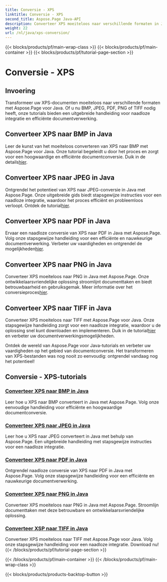 ```yaml
---
title: Conversie - XPS
linktitle: Conversie - XPS
second_title: Aspose.Page Java-API
description: Converteer XPS moeiteloos naar verschillende formaten in Java met Aspose.Page. Verbeter de documentverwerking met onze stapsgewijze handleidingen voor nauwkeurige en efficiënte conversie.
weight: 22
url: /nl/java/xps-conversion/
---
```


{{< blocks/products/pf/main-wrap-class >}}
{{< blocks/products/pf/main-container >}}
{{< blocks/products/pf/tutorial-page-section >}}

# Conversie - XPS


## Invoering

Transformeer uw XPS-documenten moeiteloos naar verschillende formaten met Aspose.Page voor Java. Of u nu BMP, JPEG, PDF, PNG of TIFF nodig heeft, onze tutorials bieden een uitgebreide handleiding voor naadloze integratie en efficiënte documentverwerking.

## Converteer XPS naar BMP in Java

 Leer de kunst van het moeiteloos converteren van XPS naar BMP met Aspose.Page voor Java. Onze tutorial begeleidt u door het proces en zorgt voor een hoogwaardige en efficiënte documentconversie. Duik in de details[hier](./to-bmp/).

## Converteer XPS naar JPEG in Java

Ontgrendel het potentieel van XPS naar JPEG-conversie in Java met Aspose.Page. Onze uitgebreide gids biedt stapsgewijze instructies voor een naadloze integratie, waardoor het proces efficiënt en probleemloos verloopt. Ontdek de tutorial[hier](./to-jpeg/).

## Converteer XPS naar PDF in Java

 Ervaar een naadloze conversie van XPS naar PDF in Java met Aspose.Page. Volg onze stapsgewijze handleiding voor een efficiënte en nauwkeurige documentverwerking. Verbeter uw vaardigheden en ontgrendel de mogelijkheden[hier](./to-pdf/).

## Converteer XPS naar PNG in Java

 Converteer XPS moeiteloos naar PNG in Java met Aspose.Page. Onze ontwikkelaarsvriendelijke oplossing stroomlijnt documenttaken en biedt betrouwbaarheid en gebruiksgemak. Meer informatie over het conversieproces[hier](./to-png/).

## Converteer XPS naar TIFF in Java

 Converteer XPS moeiteloos naar TIFF met Aspose.Page voor Java. Onze stapsgewijze handleiding zorgt voor een naadloze integratie, waardoor u de oplossing snel kunt downloaden en implementeren. Duik in de tutorial[hier](./to-tiff/) en verbeter uw documentverwerkingsmogelijkheden.

Ontdek de wereld van Aspose.Page voor Java-tutorials en verbeter uw vaardigheden op het gebied van documentconversie. Het transformeren van XPS-bestanden was nog nooit zo eenvoudig: ontgrendel vandaag nog het potentieel!
## Conversie - XPS-tutorials
### [Converteer XPS naar BMP in Java](./to-bmp/)
Leer hoe u XPS naar BMP converteert in Java met Aspose.Page. Volg onze eenvoudige handleiding voor efficiënte en hoogwaardige documentconversie.
### [Converteer XPS naar JPEG in Java](./to-jpeg/)
Leer hoe u XPS naar JPEG converteert in Java met behulp van Aspose.Page. Een uitgebreide handleiding met stapsgewijze instructies voor een naadloze integratie.
### [Converteer XPS naar PDF in Java](./to-pdf/)
Ontgrendel naadloze conversie van XPS naar PDF in Java met Aspose.Page. Volg onze stapsgewijze handleiding voor een efficiënte en nauwkeurige documentverwerking.
### [Converteer XPS naar PNG in Java](./to-png/)
Converteer XPS moeiteloos naar PNG in Java met Aspose.Page. Stroomlijn documenttaken met deze betrouwbare en ontwikkelaarsvriendelijke oplossing.
### [Converteer XSP naar TIFF in Java](./to-tiff/)
Converteer XPS moeiteloos naar TIFF met Aspose.Page voor Java. Volg onze stapsgewijze handleiding voor een naadloze integratie. Download nu!
{{< /blocks/products/pf/tutorial-page-section >}}

{{< /blocks/products/pf/main-container >}}
{{< /blocks/products/pf/main-wrap-class >}}

{{< blocks/products/products-backtop-button >}}
